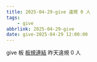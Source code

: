 ```yaml
---
title: 2025-04-29-give 違規 0 人
tags:
    - give
abbrlink: 2025-04-29-give
date: give-2025-04-29 12:00:00
---
```

give 板 [板規連結](https://www.ptt.cc/bbs/give/M.1612495900.A.C32.html)
昨天違規 0 人
